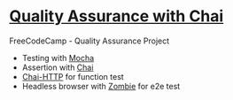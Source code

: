 # [Quality Assurance with Chai](https://www.freecodecamp.org/learn/quality-assurance/quality-assurance-and-testing-with-chai/)
FreeCodeCamp - Quality Assurance Project

- Testing with [Mocha](https://mochajs.org/)
- Assertion with [Chai](https://www.chaijs.com/api/assert/)
- [Chai-HTTP](https://www.chaijs.com/plugins/chai-http/) for function test
- Headless browser with [Zombie](http://zombie.js.org/) for e2e test
